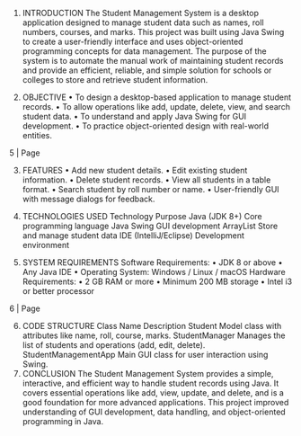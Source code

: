 1. INTRODUCTION 
The Student Management System is a desktop application designed to manage 
student data such as names, roll numbers, courses, and marks. This project was 
built using Java Swing to create a user-friendly interface and uses object-oriented 
programming concepts for data management. 
The purpose of the system is to automate the manual work of maintaining 
student records and provide an efficient, reliable, and simple solution for schools 
or colleges to store and retrieve student information. 
 
2. OBJECTIVE 
• To design a desktop-based application to manage student records. 
• To allow operations like add, update, delete, view, and search student 
data. 
• To understand and apply Java Swing for GUI development. 
• To practice object-oriented design with real-world entities. 
 
 
5 | Page 
 
3. FEATURES 
• Add new student details. 
• Edit existing student information. 
• Delete student records. 
• View all students in a table format. 
• Search student by roll number or name. 
• User-friendly GUI with message dialogs for feedback.
4. TECHNOLOGIES USED 
Technology Purpose 
Java (JDK 8+) Core programming language 
Java Swing GUI development 
ArrayList Store and manage student data 
IDE (IntelliJ/Eclipse) Development environment 
 
5. SYSTEM REQUIREMENTS 
Software Requirements: 
• JDK 8 or above 
• Any Java IDE 
• Operating System: Windows / Linux / macOS 
Hardware Requirements: 
• 2 GB RAM or more 
• Minimum 200 MB storage 
• Intel i3 or better processor 
 
 
6 | Page 
 
6. CODE STRUCTURE 
Class Name Description 
Student Model class with attributes like name, roll, course, marks. 
StudentManager Manages the list of students and operations (add, edit, delete). 
StudentManagementApp Main GUI class for user interaction using Swing.
10. CONCLUSION 
The Student Management System provides a simple, interactive, and efficient 
way to handle student records using Java. It covers essential operations like add, 
view, update, and delete, and is a good foundation for more advanced 
applications. This project improved understanding of GUI development, data 
handling, and object-oriented programming in Java.

